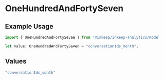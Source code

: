 # OneHundredAndFortySeven

## Example Usage

```typescript
import { OneHundredAndFortySeven } from "@inkeep/inkeep-analytics/models/operations";

let value: OneHundredAndFortySeven = "conversationIds_month";
```

## Values

```typescript
"conversationIds_month"
```